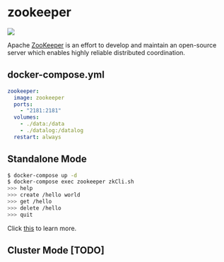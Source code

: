 zookeeper
=========

![](http://zookeeper.apache.org/images/zookeeper_small.gif)

Apache [ZooKeeper][1] is an effort to develop and maintain an open-source server
which enables highly reliable distributed coordination.


## docker-compose.yml

```yaml
zookeeper:
  image: zookeeper
  ports:
    - "2181:2181"
  volumes:
    - ./data:/data
    - ./datalog:/datalog
  restart: always
```

## Standalone Mode

```bash
$ docker-compose up -d
$ docker-compose exec zookeeper zkCli.sh
>>> help
>>> create /hello world
>>> get /hello
>>> delete /hello
>>> quit
```

Click [this][2] to learn more.

## Cluster Mode [TODO]

[1]: http://zookeeper.apache.org/
[2]: https://zookeeper.apache.org/doc/trunk/zookeeperStarted.html
